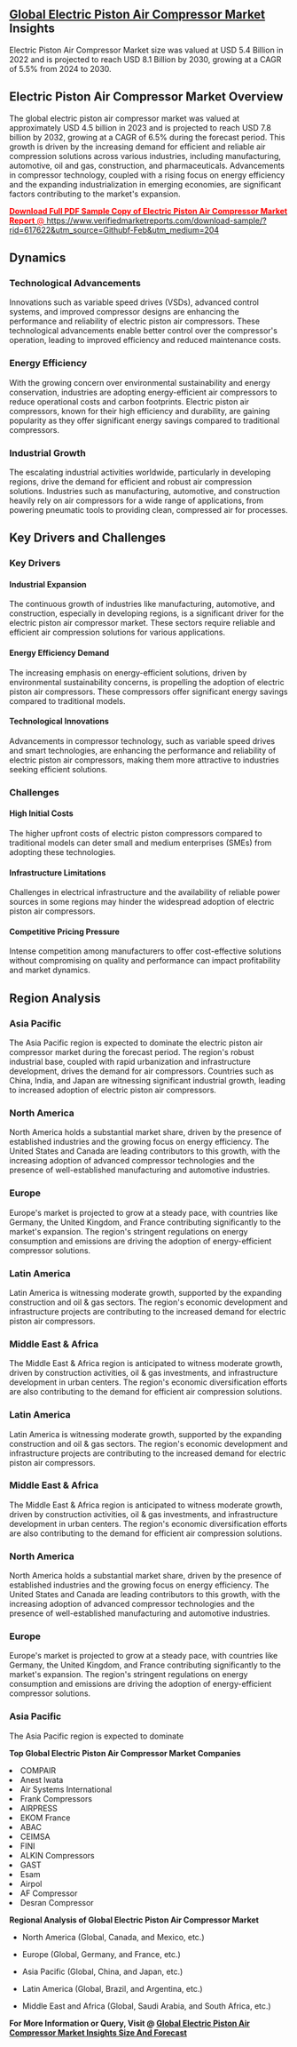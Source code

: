 <h2><a href="https://www.verifiedmarketreports.com/download-sample/?rid=617622&amp;utm_source=Githubf&amp;utm_medium=204" target="_blank">Global Electric Piston Air Compressor Market</a> Insights</h2><p>Electric Piston Air Compressor Market size was valued at USD 5.4 Billion in 2022 and is projected to reach USD 8.1 Billion by 2030, growing at a CAGR of 5.5% from 2024 to 2030.</p><p> <h2>Electric Piston Air Compressor Market Overview</h2> <p>The global electric piston air compressor market was valued at approximately USD 4.5 billion in 2023 and is projected to reach USD 7.8 billion by 2032, growing at a CAGR of 6.5% during the forecast period. This growth is driven by the increasing demand for efficient and reliable air compression solutions across various industries, including manufacturing, automotive, oil and gas, construction, and pharmaceuticals. Advancements in compressor technology, coupled with a rising focus on energy efficiency and the expanding industrialization in emerging economies, are significant factors contributing to the market's expansion. </p> <p><a href="#"><p><span class=""><span style="color: #ff0000;"><strong>Download Full PDF Sample Copy of Electric Piston Air Compressor Market Report</strong> @ </span><a href="https://www.verifiedmarketreports.com/download-sample/?rid=617622&amp;utm_source=Githubf-Feb&amp;utm_medium=204" target="_blank">https://www.verifiedmarketreports.com/download-sample/?rid=617622&amp;utm_source=Githubf-Feb&amp;utm_medium=204</a></span></p></a></p> <h2>Dynamics</h2> <h3>Technological Advancements</h3> <p>Innovations such as variable speed drives (VSDs), advanced control systems, and improved compressor designs are enhancing the performance and reliability of electric piston air compressors. These technological advancements enable better control over the compressor's operation, leading to improved efficiency and reduced maintenance costs. </p> <h3>Energy Efficiency</h3> <p>With the growing concern over environmental sustainability and energy conservation, industries are adopting energy-efficient air compressors to reduce operational costs and carbon footprints. Electric piston air compressors, known for their high efficiency and durability, are gaining popularity as they offer significant energy savings compared to traditional compressors. </p> <h3>Industrial Growth</h3> <p>The escalating industrial activities worldwide, particularly in developing regions, drive the demand for efficient and robust air compression solutions. Industries such as manufacturing, automotive, and construction heavily rely on air compressors for a wide range of applications, from powering pneumatic tools to providing clean, compressed air for processes. </p> <h2>Key Drivers and Challenges</h2> <h3>Key Drivers</h3> <h4>Industrial Expansion</h4> <p>The continuous growth of industries like manufacturing, automotive, and construction, especially in developing regions, is a significant driver for the electric piston air compressor market. These sectors require reliable and efficient air compression solutions for various applications. </p> <h4>Energy Efficiency Demand</h4> <p>The increasing emphasis on energy-efficient solutions, driven by environmental sustainability concerns, is propelling the adoption of electric piston air compressors. These compressors offer significant energy savings compared to traditional models. </p> <h4>Technological Innovations</h4> <p>Advancements in compressor technology, such as variable speed drives and smart technologies, are enhancing the performance and reliability of electric piston air compressors, making them more attractive to industries seeking efficient solutions. </p> <h3>Challenges</h3> <h4>High Initial Costs</h4> <p>The higher upfront costs of electric piston compressors compared to traditional models can deter small and medium enterprises (SMEs) from adopting these technologies. </p> <h4>Infrastructure Limitations</h4> <p>Challenges in electrical infrastructure and the availability of reliable power sources in some regions may hinder the widespread adoption of electric piston air compressors. </p> <h4>Competitive Pricing Pressure</h4> <p>Intense competition among manufacturers to offer cost-effective solutions without compromising on quality and performance can impact profitability and market dynamics. </p> <h2>Region Analysis</h2> <h3>Asia Pacific</h3> <p>The Asia Pacific region is expected to dominate the electric piston air compressor market during the forecast period. The region's robust industrial base, coupled with rapid urbanization and infrastructure development, drives the demand for air compressors. Countries such as China, India, and Japan are witnessing significant industrial growth, leading to increased adoption of electric piston air compressors. </p> <h3>North America</h3> <p>North America holds a substantial market share, driven by the presence of established industries and the growing focus on energy efficiency. The United States and Canada are leading contributors to this growth, with the increasing adoption of advanced compressor technologies and the presence of well-established manufacturing and automotive industries. </p> <h3>Europe</h3> <p>Europe's market is projected to grow at a steady pace, with countries like Germany, the United Kingdom, and France contributing significantly to the market's expansion. The region's stringent regulations on energy consumption and emissions are driving the adoption of energy-efficient compressor solutions. </p> <h3>Latin America</h3> <p>Latin America is witnessing moderate growth, supported by the expanding construction and oil & gas sectors. The region's economic development and infrastructure projects are contributing to the increased demand for electric piston air compressors. </p> <h3>Middle East & Africa</h3> <p>The Middle East & Africa region is anticipated to witness moderate growth, driven by construction activities, oil & gas investments, and infrastructure development in urban centers. The region's economic diversification efforts are also contributing to the demand for efficient air compression solutions. </p> <h3>Latin America</h3> <p>Latin America is witnessing moderate growth, supported by the expanding construction and oil & gas sectors. The region's economic development and infrastructure projects are contributing to the increased demand for electric piston air compressors. </p> <h3>Middle East & Africa</h3> <p>The Middle East & Africa region is anticipated to witness moderate growth, driven by construction activities, oil & gas investments, and infrastructure development in urban centers. The region's economic diversification efforts are also contributing to the demand for efficient air compression solutions. </p> <h3>North America</h3> <p>North America holds a substantial market share, driven by the presence of established industries and the growing focus on energy efficiency. The United States and Canada are leading contributors to this growth, with the increasing adoption of advanced compressor technologies and the presence of well-established manufacturing and automotive industries. </p> <h3>Europe</h3> <p>Europe's market is projected to grow at a steady pace, with countries like Germany, the United Kingdom, and France contributing significantly to the market's expansion. The region's stringent regulations on energy consumption and emissions are driving the adoption of energy-efficient compressor solutions. </p> <h3>Asia Pacific</h3> <p>The Asia Pacific region is expected to dominate</p><p><strong>Top Global Electric Piston Air Compressor Market Companies</strong></p><div data-test-id=""><p><li>COMPAIR</li><li> Anest lwata</li><li> Air Systems International</li><li> Frank Compressors</li><li> AIRPRESS</li><li> EKOM France</li><li> ABAC</li><li> CEIMSA</li><li> FINI</li><li> ALKIN Compressors</li><li> GAST</li><li> Esam</li><li> Airpol</li><li> AF Compressor</li><li> Desran Compressor</li></p><div><strong>Regional Analysis of&nbsp;Global Electric Piston Air Compressor Market</strong></div><ul><li dir="ltr"><p dir="ltr">North America&nbsp;(Global, Canada, and Mexico, etc.)</p></li><li dir="ltr"><p dir="ltr">Europe (Global, Germany, and France, etc.)</p></li><li dir="ltr"><p dir="ltr">Asia Pacific&nbsp;(Global, China, and Japan, etc.)</p></li><li dir="ltr"><p dir="ltr">Latin America&nbsp;(Global, Brazil, and Argentina, etc.)</p></li><li dir="ltr">Middle East and Africa&nbsp;(Global, Saudi Arabia, and South Africa, etc.)</li></ul><p><strong>For More Information or Query, Visit @&nbsp;</strong><strong><a href="https://www.verifiedmarketreports.com/product/electric-piston-air-compressor-market/?utm_source=Githubf&amp;utm_medium=204" target="_blank">Global Electric Piston Air Compressor Market Insights Size And Forecast</a></strong></p></div>
